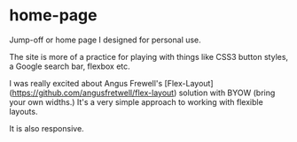 home-page
=========

Jump-off or home page I designed for personal use.

The site is more of a practice for playing with things like CSS3 button styles, a Google search bar, flexbox etc.

I was really excited about Angus Frewell's [Flex-Layout] (https://github.com/angusfretwell/flex-layout) solution with BYOW (bring your own widths.) It's a very simple approach to working with flexible layouts.

It is also responsive.
